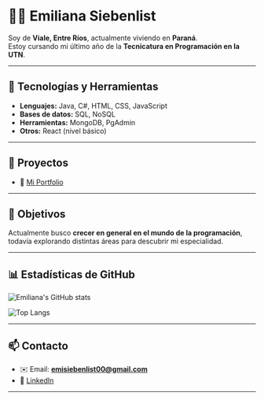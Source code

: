 # 👩‍💻 Emiliana Siebenlist

Soy de **Viale, Entre Ríos**, actualmente viviendo en **Paraná**.  
Estoy cursando mi último año de la **Tecnicatura en Programación en la UTN**.  

---

## 🚀 Tecnologías y Herramientas
- **Lenguajes:** Java, C#, HTML, CSS, JavaScript  
- **Bases de datos:** SQL, NoSQL  
- **Herramientas:** MongoDB, PgAdmin  
- **Otros:** React (nivel básico)  

---

## 📌 Proyectos
- 🌟 [Mi Portfolio](https://emilianasieb.github.io/portfolioEmilianaSiebenlist/)  

---

## 🎯 Objetivos
Actualmente busco **crecer en general en el mundo de la programación**, todavía explorando distintas áreas para descubrir mi especialidad.  

---

## 📊 Estadísticas de GitHub

![Emiliana's GitHub stats](https://github-readme-stats.vercel.app/api?username=emilianasieb&show_icons=true&theme=tokyonight)  

![Top Langs](https://github-readme-stats.vercel.app/api/top-langs/?username=emilianasieb&layout=compact&theme=tokyonight)  

---

## 📫 Contacto
- ✉️ Email: **emisiebenlist00@gmail.com**  
- 🔗 [LinkedIn](https://www.linkedin.com/in/emiliana-siebenlist-7b3618318)  

---
